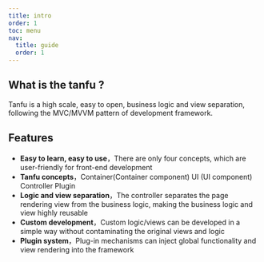 ```yaml
---
title: intro
order: 1
toc: menu
nav:
  title: guide
  order: 1
---
```


## What is the tanfu ?

 Tanfu is a high scale, easy to open, business logic and view separation, following the MVC/MVVM pattern of development framework.

## Features


* **Easy to learn, easy to use**，There are only four concepts, which are user-friendly for front-end development
* **Tanfu concepts**，Container(Container component) UI (UI component) Controller Plugin
* **Logic and view separation**，The controller separates the page rendering view from the business logic, making the business logic and view highly reusable
* **Custom development**，Custom logic/views can be developed in a simple way without contaminating the original views and logic 
* **Plugin system**，Plug-in mechanisms can inject global functionality and view rendering into the framework

<!-- ## 它是怎么来的

... -->